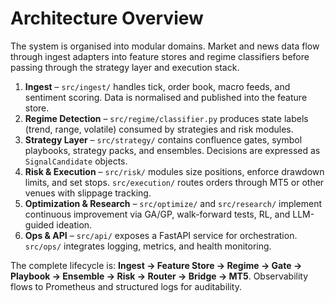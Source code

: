 # Architecture Overview

The system is organised into modular domains. Market and news data flow through ingest adapters into feature stores and regime classifiers before passing through the strategy layer and execution stack.

1. **Ingest** – `src/ingest/` handles tick, order book, macro feeds, and sentiment scoring. Data is normalised and published into the feature store.
2. **Regime Detection** – `src/regime/classifier.py` produces state labels (trend, range, volatile) consumed by strategies and risk modules.
3. **Strategy Layer** – `src/strategy/` contains confluence gates, symbol playbooks, strategy packs, and ensembles. Decisions are expressed as `SignalCandidate` objects.
4. **Risk & Execution** – `src/risk/` modules size positions, enforce drawdown limits, and set stops. `src/execution/` routes orders through MT5 or other venues with slippage tracking.
5. **Optimization & Research** – `src/optimize/` and `src/research/` implement continuous improvement via GA/GP, walk-forward tests, RL, and LLM-guided ideation.
6. **Ops & API** – `src/api/` exposes a FastAPI service for orchestration. `src/ops/` integrates logging, metrics, and health monitoring.

The complete lifecycle is: **Ingest → Feature Store → Regime → Gate → Playbook → Ensemble → Risk → Router → Bridge → MT5**. Observability flows to Prometheus and structured logs for auditability.
